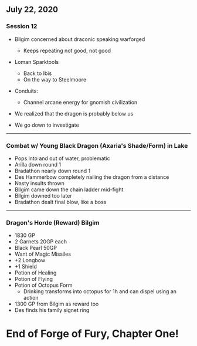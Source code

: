 ## July 22, 2020
### Session 12

- Bilgim concerned about draconic speaking warforged
  - Keeps repeating not good, not good
- Loman Sparktools
  - Back to Ibis
  - On the way to Steelmoore

- Conduits:
  - Channel arcane energy for gnomish civilization

- We realized that the dragon is probably below us
- We go down to investigate

---
### Combat w/ Young Black Dragon (Axaria's Shade/Form) in Lake
- Pops into and out of water, problematic
- Arilla down round 1
- Bradathon nearly down round 1
- Des Hammerbow completely nailing the dragon from a distance
- Nasty insults thrown 
- Bilgim came down the chain ladder mid-fight
- Bilgim downed too later
- Bradathon dealt final blow, like a boss

---
### Dragon's Horde (Reward) Bilgim 
- 1830 GP
- 2 Garnets 20GP each
- Black Pearl 50GP
- Want of Magic Missiles
- +2 Longbow
- +1 Shield
- Potion of Healing
- Potion of Flying
- Potion of Octopus Form 
  - Drinking transforms into octopus for 1h and can dispel using an action
- 1300 GP from Bilgim as reward too
- Des finds his family signet ring
  

# End of Forge of Fury, Chapter One!